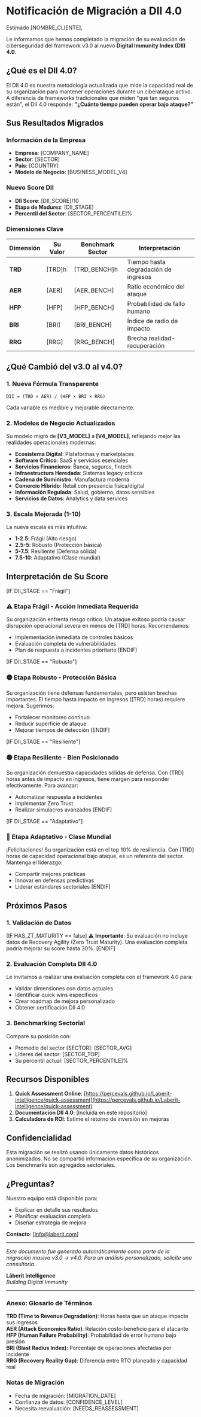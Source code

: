 # Notificación de Migración a DII 4.0

Estimado [NOMBRE_CLIENTE],

Le informamos que hemos completado la migración de su evaluación de ciberseguridad del framework v3.0 al nuevo **Digital Immunity Index (DII) 4.0**.

## ¿Qué es el DII 4.0?

El DII 4.0 es nuestra metodología actualizada que mide la capacidad real de su organización para mantener operaciones durante un ciberataque activo. A diferencia de frameworks tradicionales que miden "qué tan seguros están", el DII 4.0 responde: **"¿Cuánto tiempo pueden operar bajo ataque?"**

## Sus Resultados Migrados

### Información de la Empresa
- **Empresa**: [COMPANY_NAME]
- **Sector**: [SECTOR]
- **País**: [COUNTRY]
- **Modelo de Negocio**: [BUSINESS_MODEL_V4]

### Nuevo Score DII
- **DII Score**: [DII_SCORE]/10
- **Etapa de Madurez**: [DII_STAGE]
- **Percentil del Sector**: [SECTOR_PERCENTILE]%

### Dimensiones Clave
| Dimensión | Su Valor | Benchmark Sector | Interpretación |
|-----------|----------|------------------|----------------|
| **TRD** | [TRD]h | [TRD_BENCH]h | Tiempo hasta degradación de ingresos |
| **AER** | [AER] | [AER_BENCH] | Ratio económico del ataque |
| **HFP** | [HFP] | [HFP_BENCH] | Probabilidad de fallo humano |
| **BRI** | [BRI] | [BRI_BENCH] | Índice de radio de impacto |
| **RRG** | [RRG] | [RRG_BENCH] | Brecha realidad-recuperación |

## ¿Qué Cambió del v3.0 al v4.0?

### 1. Nueva Fórmula Transparente
```
DII = (TRD × AER) / (HFP × BRI × RRG)
```
Cada variable es medible y mejorable directamente.

### 2. Modelos de Negocio Actualizados
Su modelo migró de **[V3_MODEL]** a **[V4_MODEL]**, reflejando mejor las realidades operacionales modernas:

- **Ecosistema Digital**: Plataformas y marketplaces
- **Software Crítico**: SaaS y servicios esenciales
- **Servicios Financieros**: Banca, seguros, fintech
- **Infraestructura Heredada**: Sistemas legacy críticos
- **Cadena de Suministro**: Manufactura moderna
- **Comercio Híbrido**: Retail con presencia física/digital
- **Información Regulada**: Salud, gobierno, datos sensibles
- **Servicios de Datos**: Analytics y data services

### 3. Escala Mejorada (1-10)
La nueva escala es más intuitiva:
- **1-2.5**: Frágil (Alto riesgo)
- **2.5-5**: Robusto (Protección básica)
- **5-7.5**: Resiliente (Defensa sólida)
- **7.5-10**: Adaptativo (Clase mundial)

## Interpretación de Su Score

[IF DII_STAGE == "Frágil"]
### ⚠️ Etapa Frágil - Acción Inmediata Requerida
Su organización enfrenta riesgo crítico. Un ataque exitoso podría causar disrupción operacional severa en menos de [TRD] horas. Recomendamos:
- Implementación inmediata de controles básicos
- Evaluación completa de vulnerabilidades
- Plan de respuesta a incidentes prioritario
[ENDIF]

[IF DII_STAGE == "Robusto"]
### 🟡 Etapa Robusto - Protección Básica
Su organización tiene defensas fundamentales, pero existen brechas importantes. El tiempo hasta impacto en ingresos ([TRD] horas) requiere mejora. Sugerimos:
- Fortalecer monitoreo continuo
- Reducir superficie de ataque
- Mejorar tiempos de detección
[ENDIF]

[IF DII_STAGE == "Resiliente"]
### 🟢 Etapa Resiliente - Bien Posicionado
Su organización demuestra capacidades sólidas de defensa. Con [TRD] horas antes de impacto en ingresos, tiene margen para responder efectivamente. Para avanzar:
- Automatizar respuesta a incidentes
- Implementar Zero Trust
- Realizar simulacros avanzados
[ENDIF]

[IF DII_STAGE == "Adaptativo"]
### 🔵 Etapa Adaptativo - Clase Mundial
¡Felicitaciones! Su organización está en el top 10% de resiliencia. Con [TRD] horas de capacidad operacional bajo ataque, es un referente del sector. Mantenga el liderazgo:
- Compartir mejores prácticas
- Innovar en defensas predictivas
- Liderar estándares sectoriales
[ENDIF]

## Próximos Pasos

### 1. Validación de Datos
[IF HAS_ZT_MATURITY == false]
⚠️ **Importante**: Su evaluación no incluye datos de Recovery Agility (Zero Trust Maturity). Una evaluación completa podría mejorar su score hasta 30%.
[ENDIF]

### 2. Evaluación Completa DII 4.0
Le invitamos a realizar una evaluación completa con el framework 4.0 para:
- Validar dimensiones con datos actuales
- Identificar quick wins específicos
- Crear roadmap de mejora personalizado
- Obtener certificación DII 4.0

### 3. Benchmarking Sectorial
Compare su posición con:
- Promedio del sector [SECTOR]: [SECTOR_AVG]
- Líderes del sector: [SECTOR_TOP]
- Su percentil actual: [SECTOR_PERCENTILE]%

## Recursos Disponibles

1. **Quick Assessment Online**: [https://percevals.github.io/Laberit-intelligence/quick-assessment](https://percevals.github.io/Laberit-intelligence/quick-assessment)
2. **Documentación DII 4.0**: [Incluida en este repositorio]
3. **Calculadora de ROI**: Estime el retorno de inversión en mejoras

## Confidencialidad

Esta migración se realizó usando únicamente datos históricos anonimizados. No se compartió información específica de su organización. Los benchmarks son agregados sectoriales.

## ¿Preguntas?

Nuestro equipo está disponible para:
- Explicar en detalle sus resultados
- Planificar evaluación completa
- Diseñar estrategia de mejora

**Contacto**: [info@laberit.com]

---

*Este documento fue generado automáticamente como parte de la migración masiva v3.0 → v4.0. Para un análisis personalizado, solicite una consultoría.*

**Lãberit Intelligence**  
*Building Digital Immunity*

---

### Anexo: Glosario de Términos

**TRD (Time to Revenue Degradation)**: Horas hasta que un ataque impacte sus ingresos  
**AER (Attack Economics Ratio)**: Relación costo-beneficio para el atacante  
**HFP (Human Failure Probability)**: Probabilidad de error humano bajo presión  
**BRI (Blast Radius Index)**: Porcentaje de operaciones afectadas por incidente  
**RRG (Recovery Reality Gap)**: Diferencia entre RTO planeado y capacidad real  

### Notas de Migración

- Fecha de migración: [MIGRATION_DATE]
- Confianza de datos: [CONFIDENCE_LEVEL]
- Necesita reevaluación: [NEEDS_REASSESSMENT]